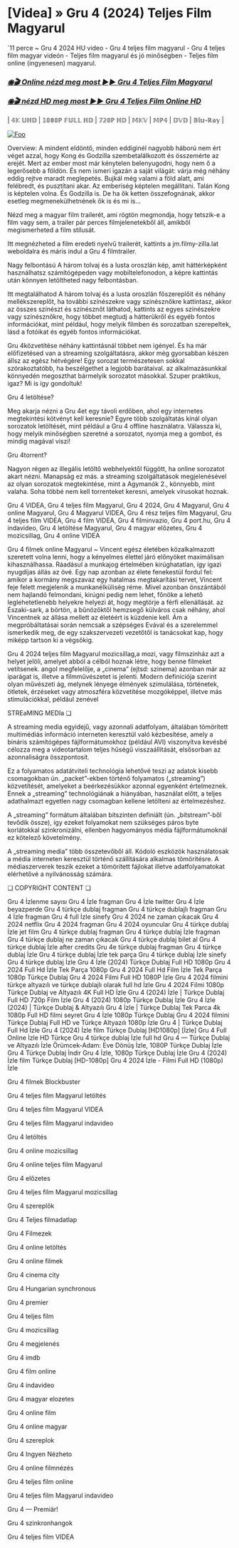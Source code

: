 # [Videa] » Gru 4 (2024) Teljes Film Magyarul
`11 perce ~ Gru 4 2024 HU video - Gru 4 teljes film magyarul - Gru 4 teljes film magyar videón - Teljes film magyarul és jó minőségben - Teljes film online (ingyenesen) magyarul.

<b><i><h3> <a href="https://filmhd.cloud/hu/movie/519182/despicable-me-4-gitup" rel="nofollow">◉🎬 Online nézd meg most ►► Gru 4 Teljes Film Magyarul</a></b></i></h>

<b><i><h> <a href="https://filmhd.cloud/hu/movie/519182/despicable-me-4-gitup" rel="nofollow">◉🎬 nézd HD meg most ►► Gru 4 Teljes Film Online HD</a></b></i></h3>

| 𝟜𝕂 𝕌ℍ𝔻 | 𝟙𝟘𝟠𝟘ℙ 𝔽𝕌𝕃𝕃 ℍ𝔻 | 𝟟𝟚𝟘ℙ ℍ𝔻 | 𝕄𝕂𝕍 | 𝕄ℙ𝟜 | 𝔻𝕍𝔻 | 𝔹𝕝𝕦-ℝ𝕒𝕪 |

<a href="https://filmhd.cloud/hu/movie/519182/despicable-me-4-gitup" rel="nofollow"><img src="https://camo.githubusercontent.com/917e6ed5c302499242165dcc02bdbce85c075fd21b35918eb9c0b771855261b8/68747470733a2f2f7374617469632e7769787374617469632e636f6d2f6d656469612f6232343966395f61646163386637306662336634356238383639313639366337376465313866337e6d76322e676966" alt="Foo" style="max-width: 100%;"></a>

Overview: A mindent eldöntő, minden eddiginél nagyobb háború nem ért véget azzal, hogy Kong és Godzilla szembetalálkozott és összemérte az erejét. Mert az ember most már kénytelen belenyugodni, hogy nem ő a legerősebb a földön. És nem ismeri igazán a saját világát: várja még néhány eddig rejtve maradt meglepetés. Bujkál még valami a föld alatt, ami felébredt, és pusztítani akar. Az emberiség képtelen megállítani. Talán Kong is képtelen volna. És Godzilla is. De ha ők ketten összefognának, akkor esetleg megmenekülhetnének ők is és mi is…

Nézd meg a magyar film trailerét, ami rögtön megmondja, hogy tetszik-e a film vagy sem, a trailer pár perces filmjelenetekből áll, amikből megismerheted a film stílusát.

Itt megnézheted a film eredeti nyelvű trailerét, kattints a jm.filmy-zilla.lat weboldalra és máris indul a Gru 4 filmtrailer.

Nagy felbontású A három tolvaj és a lusta oroszlán kép, amit háttérképként használhatsz számítógépeden vagy mobiltelefonodon, a képre kattintás után könnyen letöltheted nagy felbontásban.

Itt megtalálhatod A három tolvaj és a lusta oroszlán főszereplőit és néhány mellékszereplőt, ha további színészekre vagy színésznőkre kattintasz, akkor az összes színészt és színésznőt láthatod, kattints az egyes színészekre vagy színésznőkre, hogy többet megtudj a hátterükről és egyéb fontos információkat, mint például, hogy melyik filmben és sorozatban szerepeltek, lásd a fotóikat és egyéb fontos információkat.

Gru 4közvetítése néhány kattintásnál többet nem igényel. És ha már előfizetésed van a streaming szolgáltatásra, akkor még gyorsabban készen állsz az egész hétvégére! Egy sorozat természetesen sokkal szórakoztatóbb, ha beszélgethet a legjobb barátaival. az alkalmazásunkkal könnyedén megoszthat bármelyik sorozatot másokkal. Szuper praktikus, igaz? Mi is így gondoltuk!

Gru 4 letöltése?

Meg akarja nézni a Gru 4et egy távoli erdőben, ahol egy internetes megtekintési kötvényt kell keresnie? Egyre több szolgáltatás kínál olyan sorozatok letöltését, mint például a Gru 4 offline használatra. Válassza ki, hogy melyik minőségben szeretné a sorozatot, nyomja meg a gombot, és mindig magával viszi!

Gru 4torrent?

Nagyon régen az illegális letöltő webhelyektől függött, ha online sorozatot akart nézni. Manapság ez más. a streaming szolgáltatások megjelenésével az olyan sorozatok megtekintése, mint a Agymanók 2., könnyebb, mint valaha. Soha többé nem kell torrenteket keresni, amelyek vírusokat hoznak.

Gru 4 VIDEA, Gru 4 teljes film Magyarul, Gru 4 2024, Gru 4 Magyarul, Gru 4 online Magyarul, Gru 4 Magyarul VIDEA, Gru 4 rész teljes film Magyarul, Gru 4 teljes film VIDEA, Gru 4 film VIDEA, Gru 4 filminvazio, Gru 4 port.hu, Gru 4 indavideo, Gru 4 letöltése Magyarul, Gru 4 magyar előzetes, Gru 4 mozicsillag, Gru 4 online VIDEA

Gru 4 filmek online Magyarul ~ Vincent egész életében közalkalmazott szeretett volna lenni, hogy a kényelmes élettel járó előnyöket maximálisan kihasználhassa. Ráadásul a munkajog értelmében kirúghatatlan, így igazi nyugdíjas állás az övé. Egy nap azonban az élete fenekestül fordul fel: amikor a kormány megszavaz egy hatalmas megtakarítási tervet, Vincent feje felett megjelenik a munkanélküliség réme. Mivel azonban önszántából nem hajlandó felmondani, kirúgni pedig nem lehet, főnöke a lehető leglehetetlenebb helyekre helyezi át, hogy megtörje a férfi ellenállását. az Északi-sark, a börtön, a bűnözőktől hemzsegő külváros csak néhány, ahol Vincentnek az állása mellett az életéért is küzdenie kell. Ám a megpróbáltatásai során nemcsak a szépséges Evával és a szerelemmel ismerkedik meg, de egy szakszervezeti vezetőtől is tanácsokat kap, hogy miképp tartson ki a végsőkig.

Gru 4 2024 teljes film Magyarul mozicsillag,a mozi, vagy filmszínház azt a helyet jelöli, amelyet abból a célból hoznak létre, hogy benne filmeket vetítsenek. angol megfelelője, a „cinema” (ejtsd: szinema) azonban már az iparágat is, illetve a filmművészetet is jelenti. Modern definíciója szerint olyan művészeti ág, melynek lényege élmények szimulálása, történetek, ötletek, érzéseket vagy atmoszféra közvetítése mozgóképpel, illetve más stimulációkkal, például zenével

STREaMING MEDIa ❏

A streaming media egyidejű, vagy azonnali adatfolyam, általában tömörített multimédiás információ interneten keresztül való kézbesítése, amely a bináris számítógépes fájlformátumokhoz (például AVI) viszonyítva kevésbé célozza meg a videotartalom teljes hűségű visszaállítását, elsősorban az azonnaliságra összpontosít.

Ez a folyamatos adatátviteli technológia lehetővé teszi az adatok kisebb csomagokban ún. „packet”-ekben történő folyamatos („streaming”) közvetítését, amelyeket a beérkezésükkor azonnal egyenként értelmeznek. Ennek a „streaming” technológiának a hiányában, használat előtt, a teljes adathalmazt egyetlen nagy csomagban kellene letölteni az értelmezéshez.

A „streaming” formátum általában bitszinten definiált (ún. „bitstream”-ből tevődik össze), így ezeket folyamokat nem szükséges páros byte korlátokkal szinkronizálni, ellenben hagyományos média fájlformátumoknál ez kötelező követelmény.

A „streaming media” több összetevőből áll. Kódoló eszközök használatosak a média interneten keresztül történő szállítására alkalmas tömörítésre. A médiaszerverek teszik ezeket a tömörített fájlokat illetve adatfolyamatokat elérhetővé a nyilvánosság számára.

❏ COPYRIGHT CONTENT ❏

Gru 4 İzlenme sayısı Gru 4 İzle fragman Gru 4 İzle twitter Gru 4 İzle beyazperde Gru 4 türkçe dublaj fragman Gru 4 türkçe dublajlı fragman Gru 4 İzle fragman Gru 4 full İzle sinefy Gru 4 2024 ne zaman çıkacak Gru 4 2024 netflix Gru 4 2024 fragman Gru 4 2024 oyuncular Gru 4 türkçe dublaj İzle jet film Gru 4 türkçe dublaj fragman Gru 4 türkçe dublaj İzle fragman Gru 4 türkçe dublaj ne zaman çıkacak Gru 4 türkçe dublaj bilet al Gru 4 türkçe dublaj İzle after credits Gru 4e türkçe dublaj fragman Gru 4 türkçe dublaj İzle Gru 4 türkçe dublaj İzle tek parça Gru 4 türkçe dublaj İzle sinefy Gru 4 türkçe dublaj İzle Gru 4 İzle (2024) Türkçe Dublaj Full HD 1080p Gru 4 2024 Full Hd İzle Tek Parça 1080p Gru 4 2024 Full Hd Film İzle Tek Parça 1080p Türkçe Dublaj Gru 4 2024 Filmi Full HD 1080P İzle Gru 4 2024 filmini türkçe altyazılı ve türkçe dublajlı olarak full hd İzle Gru 4 2024 Filmi 1080p Türkçe Dublaj ve Altyazılı 4K Full HD İzle Gru 4 (2024) İzle | Türkçe Dublaj Full HD 720p Film İzle Gru 4 (2024) 1080p Türkçe Dublaj İzle Gru 4 İzle (2024) | Türkçe Dublaj & Altyazılı Gru 4 İzle | Türkçe Dublaj Tek Parca 4k 1080p Full HD filmi seyret Gru 4 İzle 1080p Türkçe Dublaj Gru 4 2024 filmini Türkçe Dublaj Full HD ve Türkçe Altyazılı 1080p İzle Gru 4 | Türkçe Dublaj Full Hd İzle Gru 4 (2024) İzle film Türkçe Dublaj [HD1080p] [İzle] Gru 4 Full Online İzle HD Türkçe Gru 4 türkçe dublaj İzle full hd Gru 4 — Türkçe Dublaj ve Altyazılı İzle Örümcek-Adam: Eve Dönüş İzle, 1080P Türkçe Dublaj İzle Gru 4 Türkçe Dublaj İndi̇r Gru 4 İzle, 1080p Türkçe Dublaj İzle Gru 4 (2024) İzle film Türkçe Dublaj [HD-1080p] Gru 4 2024 İzle - Filmi Full HD (1080p) İzle


Gru 4  filmek Blockbuster

Gru 4  teljes film Magyarul letöltés

Gru 4  teljes film Magyarul VIDEA

Gru 4  teljes film Magyarul indavideo

Gru 4  letöltés

Gru 4  online mozicsillag

Gru 4  online teljes film Magyarul

Gru 4  előzetes

Gru 4  teljes film Magyarul mozicsillag

Gru 4  szereplők

Gru 4  Teljes filmadatlap

Gru 4  Filmezek

Gru 4  online letöltés

Gru 4  online filmek

Gru 4  cinema city

Gru 4  Hungarian synchronous

Gru 4  premier

Gru 4  teljes film

Gru 4  mozicsillag

Gru 4  megjelenés

Gru 4  imdb

Gru 4  film online

Gru 4  indavideo

Gru 4  magyar elozetes

Gru 4  online film

Gru 4  online magyar

Gru 4  szereplok

Gru 4  Ingyen Nézheto

Gru 4  online filmnézés

Gru 4  teljes film online

Gru 4  teljes film Magyarul indavideo

Gru 4 — Premiär!

Gru 4  szinkronhangok

Gru 4  teljes film VIDEA
